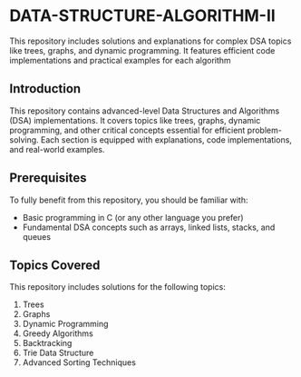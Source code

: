 # DATA-STRUCTURE-ALGORITHM-II
This repository includes solutions and explanations for complex DSA topics like trees, graphs, and dynamic programming. It features efficient code implementations and practical examples for each algorithm
## Introduction
This repository contains advanced-level Data Structures and Algorithms (DSA) implementations. It covers topics like trees, graphs, dynamic programming, and other critical concepts essential for efficient problem-solving. Each section is equipped with explanations, code implementations, and real-world examples.
## Prerequisites
To fully benefit from this repository, you should be familiar with:
- Basic programming in C (or any other language you prefer)
- Fundamental DSA concepts such as arrays, linked lists, stacks, and queues
## Topics Covered
This repository includes solutions for the following topics:
1. Trees
2. Graphs
3. Dynamic Programming
4. Greedy Algorithms
5. Backtracking
6. Trie Data Structure
7. Advanced Sorting Techniques
